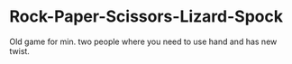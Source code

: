 # Rock-Paper-Scissors-Lizard-Spock
Old game for min. two people where you need to use hand and has new twist.

